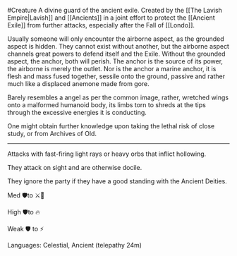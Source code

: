 #Creature
A divine guard of the ancient exile. Created by the [[The Lavish Empire|Lavish]] and [[Ancients]] in a joint effort to protect the [[Ancient Exile]] from further attacks, especially after the Fall of [[Londo]].

Usually someone will only encounter the airborne aspect, as the grounded aspect is hidden. They cannot exist without another, but the airborne aspect channels great powers to defend itself and the Exile. Without the grounded aspect, the anchor, both will perish. The anchor is the source of its power, the airborne is merely the outlet. 
Nor is the anchor a marine anchor, it is flesh and mass fused together, sessile onto the ground, passive and rather much like a displaced anemone made from gore. 

Barely resembles a angel as per the common image, rather, wretched wings onto a malformed humanoid body, its limbs torn to shreds at the tips through the excessive energies it is conducting. 

One might obtain further knowledge upon taking the lethal risk of close study, or from Archives of Old. 


***
Attacks with fast-firing light rays or heavy orbs that inflict hollowing.

They attack on sight and are otherwise docile.

They ignore the party if they have a good standing with the Ancient Deities.

Med 🛡to ⚔️🏹

High 🛡to 🔥

Weak 🛡 to ⚡️

Languages: Celestial, Ancient (telepathy 24m)
